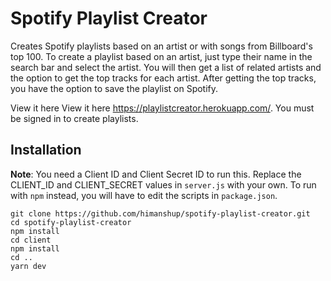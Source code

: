 # Spotify Playlist Creator

Creates Spotify playlists based on an artist or with songs from Billboard's top 100. To create a playlist based on an artist, just type their name in the search bar and select the artist. You will then get a list of related artists and the option to get the top tracks for each artist. After getting the top tracks, you have the option to save the playlist on Spotify.

View it here View it here https://playlistcreator.herokuapp.com/. You must be signed in to create playlists.

## Installation

**Note**: You need a Client ID and Client Secret ID to run this. Replace the CLIENT_ID and CLIENT_SECRET values in `server.js` with your own. To run with `npm` instead, you will have to edit the scripts in `package.json`.

```
git clone https://github.com/himanshup/spotify-playlist-creator.git
cd spotify-playlist-creator
npm install
cd client
npm install
cd ..
yarn dev
```
